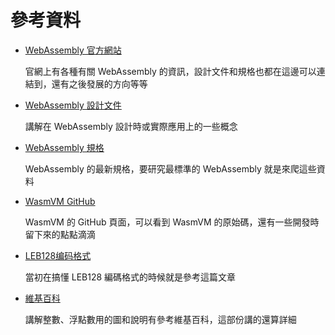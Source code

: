 # 參考資料

* [WebAssembly 官方網站](http://webassembly.org)

  官網上有各種有關 WebAssembly 的資訊，設計文件和規格也都在這邊可以連結到，還有之後發展的方向等等

* [WebAssembly 設計文件](http://webassembly.org/docs/high-level-goals/)

  講解在 WebAssembly 設計時或實際應用上的一些概念

* [WebAssembly 規格](https://webassembly.github.io/spec)

  WebAssembly 的最新規格，要研究最標準的 WebAssembly 就是來爬這些資料

* [WasmVM GitHub](https://github.com/LuisHsu/WasmVM)

  WasmVM 的 GitHub 頁面，可以看到 WasmVM 的原始碼，還有一些開發時留下來的點點滴滴

* [LEB128编码格式](http://gttiankai.github.io/2016/06/30/leb128编码格式.html)

  當初在搞懂 LEB128 編碼格式的時候就是參考這篇文章

* [維基百科](https://zh.wikipedia.org/zh-tw)

  講解整數、浮點數用的圖和說明有參考維基百科，這部份講的還算詳細

